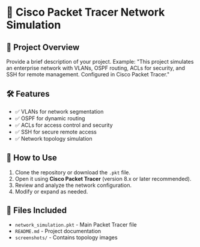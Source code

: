 # 🚀 Cisco Packet Tracer Network Simulation

## 📌 Project Overview
Provide a brief description of your project.
Example: 
"This project simulates an enterprise network with VLANs, OSPF routing, ACLs for security, and SSH for remote management. Configured in Cisco Packet Tracer."

## 🛠 Features
- ✅ VLANs for network segmentation
- ✅ OSPF for dynamic routing
- ✅ ACLs for access control and security
- ✅ SSH for secure remote access
- ✅ Network topology simulation 

## 🔧 How to Use
1. Clone the repository or download the `.pkt` file.
2. Open it using **Cisco Packet Tracer** (version 8.x or later recommended).
3. Review and analyze the network configuration.
4. Modify or expand as needed.

## 📂 Files Included
- `network_simulation.pkt` - Main Packet Tracer file
- `README.md` - Project documentation
- `screenshots/` - Contains topology images
